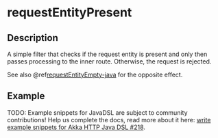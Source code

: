 <a id="requestentitypresent-java"></a>
# requestEntityPresent

## Description

A simple filter that checks if the request entity is present and only then passes processing to the inner route.
Otherwise, the request is rejected.

See also @ref[requestEntityEmpty-java](requestEntityEmpty.md#requestentityempty-java) for the opposite effect.

## Example

TODO: Example snippets for JavaDSL are subject to community contributions! Help us complete the docs, read more about it here: [write example snippets for Akka HTTP Java DSL #218](https://github.com/akka/akka-http/issues/218).
